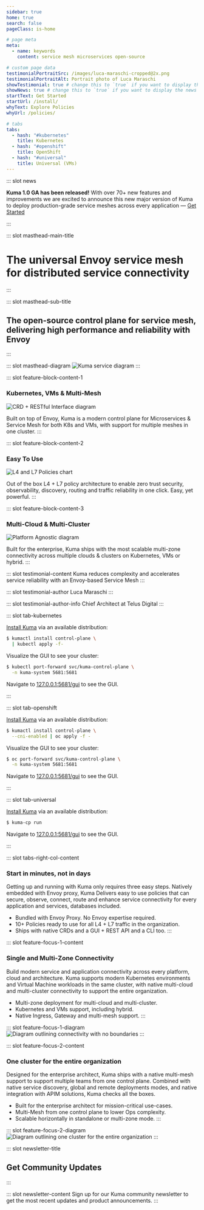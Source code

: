 ```yaml
---
sidebar: true
home: true
search: false
pageClass: is-home

# page meta
meta:
  - name: keywords
    content: service mesh microservices open-source

# custom page data
testimonialPortraitSrc: /images/luca-maraschi-cropped@2x.png
testimonialPortraitAlt: Portrait photo of Luca Maraschi
showTestimonial: true # change this to `true` if you want to display the testimonial
showNews: true # change this to `true` if you want to display the news bar
startText: Get Started
startUrl: /install/
whyText: Explore Policies
whyUrl: /policies/

# tabs
tabs:
  - hash: "#kubernetes"
    title: Kubernetes
  - hash: "#openshift"
    title: OpenShift
  - hash: "#universal"
    title: Universal (VMs)
---
```


::: slot news

**Kuma 1.0 GA has been released!** With over 70+ new features and improvements we are excited to announce this new major version of Kuma to deploy production-grade service meshes across every application &mdash; [Get Started](/install/)

:::

<!-- page masthead -->

::: slot masthead-main-title

# The universal Envoy service mesh<br> for distributed service connectivity

:::

::: slot masthead-sub-title

## The open-source control plane for service mesh, <br>delivering high performance and reliability with Envoy

:::

::: slot masthead-diagram
![Kuma service diagram](/images/diagrams/main-diagram@2x.png)
:::

<!-- feature blocks -->

::: slot feature-block-content-1

### Kubernetes, VMs & Multi-Mesh

![CRD + RESTful Interface diagram](/images/diagrams/v3/diagram-crd-rest@2x.png)

Built on top of Envoy, Kuma is a modern control plane for Microservices & Service Mesh for both K8s and VMs, with support for multiple meshes in one cluster.
:::

::: slot feature-block-content-2

### Easy To Use

![L4 and L7 Policies chart](/images/diagrams/v3/diagram-l4-l7-policies@2x.png)

Out of the box L4 + L7 policy architecture to enable zero trust security, observability, discovery, routing and traffic reliability in one click. Easy, yet powerful.
:::

::: slot feature-block-content-3

### Multi-Cloud & Multi-Cluster

![Platform Agnostic diagram](/images/diagrams/v3/diagram-platform-agnostic@2x.png)

Built for the enterprise, Kuma ships with the most scalable multi-zone connectivity across multiple clouds & clusters on Kubernetes, VMs or hybrid.
:::

<!-- testimonial -->

::: slot testimonial-content
Kuma reduces complexity and accelerates service reliability with an Envoy-based Service Mesh
:::

::: slot testimonial-author
Luca Maraschi
:::

::: slot testimonial-author-info
Chief Architect at Telus Digital
:::

<!-- tabs -->

::: slot tab-kubernetes

[Install Kuma](/install/) via an available distribution:

```sh
$ kumactl install control-plane \
  | kubectl apply -f-
```

Visualize the GUI to see your cluster:

```sh
$ kubectl port-forward svc/kuma-control-plane \
  -n kuma-system 5681:5681
```

Navigate to [127.0.0.1:5681/gui](http://127.0.0.1:5681/gui) to see the GUI.

:::

::: slot tab-openshift

[Install Kuma](/install/) via an available distribution:

```sh
$ kumactl install control-plane \
  --cni-enabled | oc apply -f -
```

Visualize the GUI to see your cluster:

```sh
$ oc port-forward svc/kuma-control-plane \
  -n kuma-system 5681:5681
```

Navigate to [127.0.0.1:5681/gui](http://127.0.0.1:5681/gui) to see the GUI.

:::

::: slot tab-universal

[Install Kuma](/install/) via an available distribution:

```sh
$ kuma-cp run
```

Navigate to [127.0.0.1:5681/gui](http://127.0.0.1:5681/gui) to see the GUI.

:::

::: slot tabs-right-col-content

### Start in minutes, not in days

Getting up and running with Kuma only requires three easy steps. Natively embedded with Envoy proxy, Kuma Delivers easy to use policies that can secure, observe, connect, route and enhance service connectivity for every application and services, databases included.

- Bundled with Envoy Proxy. No Envoy expertise required.
- 10+ Policies ready to use for all L4 + L7 traffic in the organization.
- Ships with native CRDs and a GUI + REST API and a CLI too.
  :::

<!-- content blocks -->

::: slot feature-focus-1-content

### Single and Multi-Zone Connectivity

Build modern service and application connectivity across every platform, cloud and architecture. Kuma supports modern Kubernetes environments and Virtual Machine workloads in the same cluster, with native multi-cloud and multi-cluster connectivity to support the entire organization.

- Multi-zone deployment for multi-cloud and multi-cluster.
- Kubernetes and VMs support, including hybrid.
- Native Ingress, Gateway and multi-mesh support.
  :::

::: slot feature-focus-1-diagram
![Diagram outlining connectivity with no boundaries](/images/diagrams/v3/diagram-connectivity-new@2x.png)
:::

::: slot feature-focus-2-content

### One cluster for the entire organization

Designed for the enterprise architect, Kuma ships with a native multi-mesh support to support multiple teams from one control plane. Combined with native service discovery, global and remote deployments modes, and native integration with APIM solutions, Kuma checks all the boxes.

- Built for the enterprise architect for mission-critical use-cases.
- Multi-Mesh from one control plane to lower Ops complexity.
- Scalable horizontally in standalone or multi-zone mode.
  :::

::: slot feature-focus-2-diagram
![Diagram outlining one cluster for the entire organization](/images/diagrams/v3/diagram-one-cluster-new@2x.png)
:::

<!-- newsletter -->

::: slot newsletter-title

## Get Community Updates

:::

::: slot newsletter-content
Sign up for our Kuma community newsletter to get the most recent updates and product announcements.
:::
